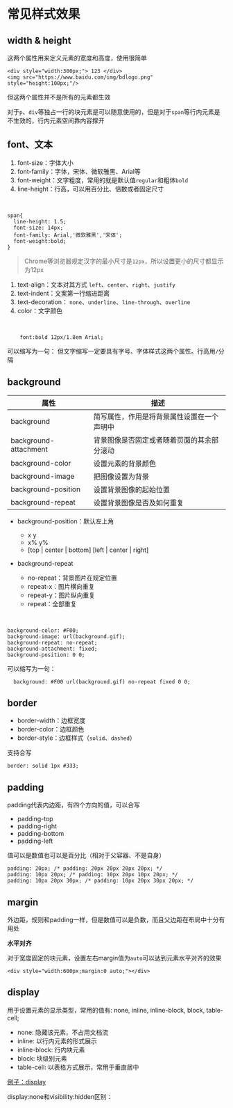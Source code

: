 # 常见样式效果

## width & height

这两个属性用来定义元素的宽度和高度，使用很简单

	<div style="width:300px;"> 123 </div>
	<img src="https://www.baidu.com/img/bdlogo.png" style="height:100px;"/>

但这两个属性并不是所有的元素都生效

对于`p`、`div`等独占一行的块元素是可以随意使用的，但是对于`span`等行内元素是不生效的，行内元素空间靠内容撑开

## font、文本

1.  font-size：字体大小
2.  font-family：字体，宋体、微软雅黑、Arial等
3.  font-weight：文字粗度，常用的就是默认值`regular`和粗体`bold`
5.  line-height：行高，可以用百分比、倍数或者固定尺寸

&nbsp;

    span{
      line-height: 1.5;
      font-size: 14px;
      font-family: Arial,'微软雅黑','宋体';
      font-weight:bold;
    }

> Chrome等浏览器规定汉字的最小尺寸是`12px`，所以设置更小的尺寸都显示为12px

1.  text-align：文本对其方式 `left`、`center`、`right`、`justify`
2.  text-indent：文案第一行缩进距离
3.  text-decoration： `none`、`underline`、`line-through`、`overline`
4.  color：文字颜色


&nbsp;

		font:bold 12px/1.8em Arial;

可以缩写为一句： 但文字缩写一定要具有字号、字体样式这两个属性。行高用`/`分隔

## background


|属性	|描述|
|---|---|
|background|	简写属性，作用是将背景属性设置在一个声明中|
|background-attachment|	背景图像是否固定或者随着页面的其余部分滚动|
|background-color|	设置元素的背景颜色|
|background-image|	把图像设置为背景|
|background-position|	设置背景图像的起始位置|
|background-repeat|	设置背景图像是否及如何重复|

* background-position：默认左上角
	* x y
	* x% y%
	* [top | center | bottom] [left | center | right]

* background-repeat
	* no-repeat：背景图片在规定位置
	* repeat-x：图片横向重复
	* repeat-y：图片纵向重复
	* repeat：全部重复


&nbsp;

	background-color: #F00;
	background-image: url(background.gif);
	background-repeat: no-repeat;
	background-attachment: fixed;
	background-position: 0 0;

可以缩写为一句：

	  background: #F00 url(background.gif) no-repeat fixed 0 0;

## border

* border-width：边框宽度
* border-color：边框颜色
* border-style：边框样式（`solid`、`dashed`）

支持合写

	border: solid 1px #333;



## padding

padding代表内边距，有四个方向的值，可以合写

* padding-top
* padding-right
* padding-bottom
* padding-left

值可以是数值也可以是百分比（相对于父容器、不是自身）

	padding: 20px; /* padding: 20px 20px 20px 20px; */
	padding: 10px 20px; /* padding: 10px 20px 10px 20px; */
	padding: 10px 20px 30px; /* padding: 10px 20px 30px 20px; */

## margin

外边距，规则和padding一样，但是数值可以是负数，而且父边距在布局中十分有用处



**水平对齐**

对于宽度固定的块元素，设置左右margin值为`auto`可以达到元素水平对齐的效果

	<div style="width:600px;margin:0 auto;"></div>


## display
用于设置元素的显示类型，常用的值有: none, inline, inline-block, block, table-cell;

- none: 隐藏该元素，不占用文档流
- inline: 以行内元素的形式展示
- inline-block: 行内块元素
- block: 块级别元素
- table-cell: 以表格方式展示，常用于垂直居中

[例子：display](http://jsbin.com/bunav/1/edit?html,output)

display:none和visibility:hidden区别：

